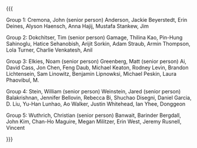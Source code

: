 {{{

Group 1:
   Cremona, John (senior person)
   Anderson, Jackie
   Beyerstedt, Erin
   Deines, Alyson
   Haensch, Anna
   Hajij, Mustafa
   Stankew, Jim

Group 2:
   Dokchitser, Tim (senior person)
   Gamage, Thilina
   Kao, Pin-Hung
   Sahinoglu, Hatice
   Sehanobish, Arijit
   Sorkin, Adam
   Straub, Armin
   Thompson, Lola
   Turner, Charlie
   Venkatesh, Anil

Group 3:
   Elkies, Noam (senior person)
   Greenberg, Matt (senior person)
   Ai, David
   Cass, Jon
   Chen, Feng
   Daub, Michael
   Keaton, Rodney
   Levin, Brandon
   Lichtensein, Sam
   Linowitz, Benjamin 
   Lipnowksi, Michael
   Peskin, Laura
   Phaovibul, M.


Group 4:
   Stein, William (senior person)
   Weinstein, Jared (senior person)
   Balakrishnan, Jennifer
   Bellovin, Rebecca
   Bi, Shuchao
   Disegni, Daniel
   Garcia, D.
   Liu, Yu-Han
   Lunhao, Ao
   Walker, Justin
   Whitehead, Ian
   Yhee, Donggeon


Group 5:
   Wuthrich, Christian (senior person)
   Banwait, Barinder
   Bergdall, John
   Kim, Chan-Ho
   Maguire, Megan
   Militzer, Erin
   West, Jeremy
   Rusnell, Vincent   

}}}
